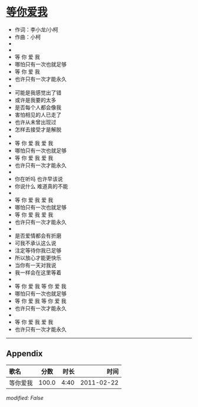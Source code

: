 # [等你爱我](https://music.163.com/song?id=64312)

* 作词：李小龙/小柯
* 作曲：小柯
*
*
* 等 你 爱 我
* 哪怕只有一次也就足够
* 等 你 爱 我
* 也许只有一次才能永久
* 
* 可能是我感觉出了错
* 或许是我要的太多
* 是否每个人都会像我
* 害怕相见的人已走了
* 也许从未曾出现过
* 怎样去接受才是解脱
* 
* 等 你 爱 我 爱 我
* 哪怕只有一次也就足够
* 等 你 爱 我 爱 我
* 也许只有一次才能永久
* 
* 你在听吗 也许早该说
* 你说什么 难道真的不能
* 
* 等 你 爱 我 爱 我
* 哪怕只有一次也就足够
* 等 你 爱 我 爱 我
* 也许只有一次才能永久
* 
* 是否爱情都会有折磨
* 可我不承认这么说
* 注定等待你我已足够
* 所以放心才能更快乐
* 当你有一天对我说
* 我一样会在这里等着
* 
* 等 你 爱 我 等 你 爱 我
* 哪怕只有一次也就足够
* 等 你 爱 我 等 你 爱 我
* 也许只有一次才能永久
* 
* 等 你 爱 我 爱 我
* 也许只有一次才能永久


---

## Appendix

|歌名|分数|时长|时间|
|:---|:---:|---:|---:|
|等你爱我|100.0|4:40|2011-02-22

*modified: False*